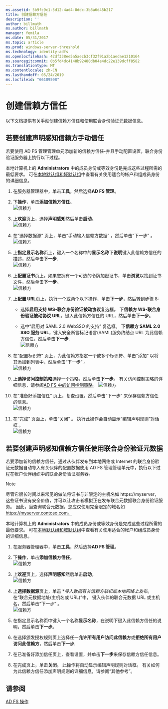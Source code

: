 ```yaml
---
ms.assetid: 5b9fc9c1-5d12-4ad4-8ddc-3b8a6d45b217
title: 创建信赖方信任
description: ''
author: billmath
ms.author: billmath
manager: femila
ms.date: 05/31/2017
ms.topic: article
ms.prod: windows-server-threshold
ms.technology: identity-adfs
ms.openlocfilehash: 42df338ee5a5aecb3cf32f91a2b1aedae1210164
ms.sourcegitcommit: 0b5fd4dc4148b92480db04e4dc22e139dcff8582
ms.translationtype: MT
ms.contentlocale: zh-CN
ms.lasthandoff: 05/24/2019
ms.locfileid: "66189508"
---
```

# <a name="create-a-relying-party-trust"></a>创建信赖方信任


以下文档提供有关手动创建信赖方信任和使用联合身份验证元数据信息。
  
## <a name="to-create-a-claims-aware-relying-party-trust-manually"></a>若要创建声明感知信赖方手动信任 

若要使用 AD FS 管理管理单元添加新的信赖方信任\-并且手动配置设置，联合身份验证服务器上执行以下过程。  

本地计算机上的 **Administrators** 中的成员身份或等效身份是完成这些过程所需的最低要求。  可在[本地默认组和域默认组](https://go.microsoft.com/fwlink/?LinkId=83477)中查看有关使用适合的帐户和组成员身份的详细信息。
  
1. 在服务器管理器中，单击**工具**，然后选择**AD FS 管理**。  
  
2.  下**操作**，单击**添加信赖方信任**。  
![信赖方](media/Create-a-Relying-Party-Trust/addtrust1.PNG)   

3.  上**欢迎**页上，选择**声明感知**然后单击**启动**。  
![信赖方](media/Create-a-Relying-Party-Trust/addtrust2.PNG) 
  
4.  在“选择数据源”  页上，单击“手动输入信赖方数据”  ，然后单击“下一步”  。  
![信赖方](media/Create-a-Relying-Party-Trust/addtrust3.PNG) 
  
5.  上**指定显示名称**页上，键入一个名称中的**显示名称**下**说明**键入此信赖方信任的描述，然后单击**下一步**.  
![信赖方](media/Create-a-Relying-Party-Trust/addtrust4.PNG) 

6. 上**配置证书**页上，如果您拥有一个可选的令牌加密证书，单击**浏览**以找到证书文件，然后单击**下一步**。  
![信赖方](media/Create-a-Relying-Party-Trust/addtrust5.PNG) 

7.  上**配置 URL**页上，执行一个或两个以下操作，单击**下一步**，然后转到步骤 8:  
  
    -   选择**启用支持 WS\-联合身份验证被动协议**复选框。 下**信赖方 WS\-联合身份验证被动协议 URL**，键入此信赖方信任的 URL，然后单击**下一步**。  
  
    -   选中“启用对 SAML 2.0 WebSSO 的支持”  复选框。 下**信赖方 SAML 2.0 SSO 服务 URL**，键入安全断言标记语言\(SAML\)服务终结点 URL 为此信赖方信任，然后单击**下一步**.  
![信赖方](media/Create-a-Relying-Party-Trust/addtrust6.PNG)   

8. 在“配置标识符”  页上，为此信赖方指定一个或多个标识符、单击“添加”  以将其添加到列表中，然后单击“下一步”  。  
![信赖方](media/Create-a-Relying-Party-Trust/addtrust8.PNG)
  
9.  上**选择访问控制策略**选择一个策略，然后单击**下一步**。  有关访问控制策略的详细信息，请参阅[AD FS 中的访问控制策略](Access-Control-Policies-in-AD-FS.md)。 
![信赖方](media/Create-a-Relying-Party-Trust/addtrust9.PNG)

10. 在“准备好添加信任”  页上，复查设置，然后单击“下一步”  来保存信赖方信任的信息。  
   ![信赖方](media/Create-a-Relying-Party-Trust/addtrust10.PNG) 
11. 在“完成”  页面上，单击“关闭”  。 执行此操作会自动显示“编辑声明规则”对话框  。  
![信赖方](media/Create-a-Relying-Party-Trust/addtrust11.PNG) 

## <a name="to-create-a-claims-aware-relying-party-trust-using-federation-metadata"></a>若要创建声明感知信赖方信任使用联合身份验证元数据

若要添加新的信赖方信任，通过从伙伴发布到本地网络或 Internet 的联合身份验证元数据自动导入有关伙伴的配置数据使用 AD FS 管理管理单元中，执行以下过程在帐户伙伴组织中的联合身份验证服务器。

>[!NOTE]
>尽管它很长时间以来常见的做法将证书与非限定的主机名如 https://myserver，这些证书没有安全价值，并可以让攻击者模拟正在发布联合元数据联合身份验证服务。 因此，当查询联合元数据，您应仅使用完全限定的域名如 https://myserver.contoso.com。

本地计算机上的 **Administrators** 中的成员身份或等效身份是完成这些过程所需的最低要求。  可在[本地默认组和域默认组](https://go.microsoft.com/fwlink/?LinkId=83477)中查看有关使用适合的帐户和组成员身份的详细信息。


1. 在服务器管理器中，单击**工具**，然后选择**AD FS 管理**。  
  
2.  下**操作**，单击**添加信赖方信任**。  
![信赖方](media/Create-a-Relying-Party-Trust/addtrust1.PNG)   

3.  上**欢迎**页上，选择**声明感知**然后单击**启动**。  
![信赖方](media/Create-a-Relying-Party-Trust/addtrust2.PNG) 
  
4.  上**选择数据源**页上，单击 **导入数据有关信赖方联机或本地网络上发布*。 在“联合元数据地址(主机名或 URL)”中，  键入伙伴的联合元数据 URL 或主机名，然后单击“下一步”  。  
![信赖方](media/Create-a-Relying-Party-Trust/addtrust12.PNG) 

5.  在指定显示名称页中键入一个名称**显示名称**，在说明下键入此信赖方信任的说明，然后单击**下一步**。

6.  在选择颁发授权规则页上选择任一**允许所有用户访问此信赖方**或**拒绝所有用户访问此信赖方**，然后单击**下一步**.

7.  在已准备好添加信任页上，查看设置，并单击**下一步**来保存信赖方信任信息。

8.  在完成页上，单击**关闭**。 此操作将自动显示编辑声明规则对话框。 有关如何为此信赖方信任添加声明规则的详细信息，请参阅“其他参考”。




## <a name="see-also"></a>请参阅  
[AD FS 操作](../../ad-fs/AD-FS-2016-Operations.md) 
